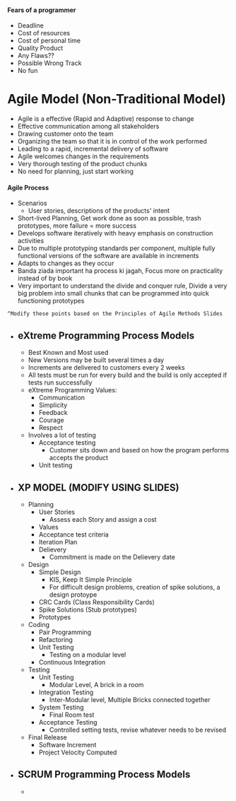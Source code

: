 #### Fears of a programmer
- Deadline
- Cost of resources
- Cost of personal time
- Quality Product
- Any Flaws??
- Possible Wrong Track
- No fun
# Agile Model (Non-Traditional Model)
- Agile is a effective (Rapid and Adaptive) response to change
- Effective communication among all stakeholders
- Drawing customer onto the team
- Organizing the team so that it is in control of the work performed 
- Leading to a rapid, incremental delivery of software
- Agile welcomes changes in the requirements
- Very thorough testing of the product chunks
- No need for planning, just start working

#### Agile Process
- Scenarios
	- User stories, descriptions of the products' intent
- Short-lived Planning, Get work done as soon as possible, trash prototypes, more failure = more success
- Develops software iteratively with heavy emphasis on construction activities
- Due to multiple prototyping standards per component, multiple fully functional versions of the software are available in increments 
- Adapts to changes as they occur
- Banda ziada important ha process ki jagah, Focus more on practicality instead of by book
- Very important to understand the divide and conquer rule, Divide a very big problem into small chunks that can be programmed into quick functioning prototypes

`^Modify these points based on the Principles of Agile Methods Slides`
- ## eXtreme Programming Process Models
	- Best Known and Most used
	- New Versions may be built several times a day
	- Increments are delivered to customers every 2 weeks
	- All tests must be run for every build and the build is only accepted if tests run successfully
	- eXtreme Programming Values:
		- Communication
		- Simplicity
		- Feedback
		- Courage
		- Respect
	- Involves a lot of testing
		- Acceptance testing
			- Customer sits down and based on how the program performs accepts the product
		- Unit testing

- ## XP MODEL (MODIFY USING SLIDES)
	- Planning
		- User Stories
			- Assess each Story and assign a cost
		- Values
		- Acceptance test criteria
		- Iteration Plan
		- Delievery
			- Commitment is made on the Delievery date
	- Design
		- Simple Design
			- KIS, Keep It Simple Principle
			- For difficult design problems, creation of spike solutions, a design protoype
		- CRC Cards (Class Responsibility Cards)
		- Spike Solutions (Stub prototypes)
		- Prototypes
	- Coding
		- Pair Programming
		- Refactoring
		- Unit Testing 
			- Testing on a modular level
		- Continuous Integration
	- Testing
		- Unit Testing
			- Modular Level, A brick in a room
		- Integration Testing
			- Inter-Modular level, Multiple Bricks connected together
		- System Testing
			- Final Room test
		- Acceptance Testing
			- Controlled setting tests, revise whatever needs to be revised
	- Final Release
		- Software Increment
		- Project Velocity Computed
- ## SCRUM Programming Process Models
	- 